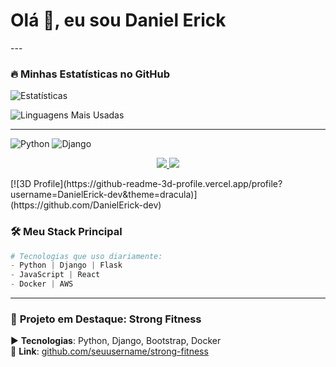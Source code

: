 <h1>Olá 👋, eu sou Daniel Erick</h1>
---

### 🔥 **Minhas Estatísticas no GitHub**
![Estatísticas](https://github-readme-stats.vercel.app/api?username=DanielErick-dev&show_icons=true&theme=dracula&count_private=true)

![Linguagens Mais Usadas](https://github-readme-stats.vercel.app/api/top-langs/?username=seuusername&layout=compact&theme=dracula)

---
![Python](https://img.shields.io/badge/python-3670A0?style=flat&logo=python&logoColor=ffdd54)
![Django](https://img.shields.io/badge/django-%23092E20.svg?style=flat&logo=django&logoColor=white)

<p align="center">
  <a href="https://linkedin.com/in/seu-linkedin" target="_blank">
    <img src="https://img.shields.io/badge/LinkedIn-0077B5?style=for-the-badge&logo=linkedin&logoColor=white">
  </a>
  <a href="https://instagram.com/seu-instagram">
    <img src="https://img.shields.io/badge/Instagram-E4405F?style=for-the-badge&logo=instagram&logoColor=white">
  </a>
</p>
[![3D Profile](https://github-readme-3d-profile.vercel.app/profile?username=DanielErick-dev&theme=dracula)](https://github.com/DanielErick-dev)

### 🛠 **Meu Stack Principal**
```python
# Tecnologias que uso diariamente:
- Python | Django | Flask
- JavaScript | React
- Docker | AWS
```

---

### 📌 **Projeto em Destaque: Strong Fitness**
▶️ **Tecnologias**: Python, Django, Bootstrap, Docker  
🔗 **Link**: [github.com/seuusername/strong-fitness](https://github.com/seuusername/strong-fitness)



